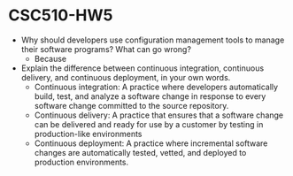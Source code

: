 # CSC510-HW5

* Why should developers use configuration management tools to manage their software programs? What can go wrong?
    * Because
* Explain the difference between continuous integration, continuous delivery, and continuous deployment, in your own words.  
    * Continuous integration: A practice where developers automatically build, test, and analyze a software change in response to every software change committed to the source repository.
    * Continuous delivery: A practice that ensures that a software change can be delivered and ready for use by a customer by testing in production-like environments
    * Continuous deployment: A practice where incremental software changes are automatically tested, vetted, and deployed to production environments.
